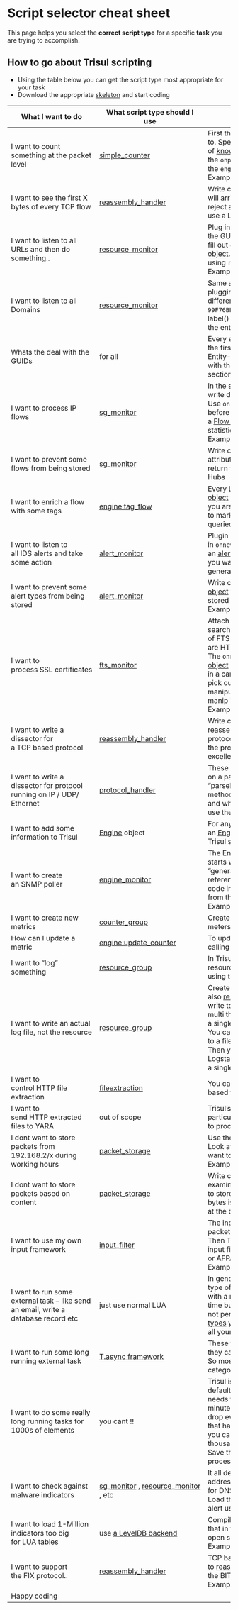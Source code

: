# Script selector cheat sheet

This page helps you select the **correct script type** for a specific **task** you are trying to accomplish.

## How to go about Trisul scripting

- Using the table below you can get the script type most appropriate for your task
- Download the appropriate [skeleton](https://github.com/trisulnsm/trisul-scripts/tree/master/lua/skeletons) and start coding

| What I want to do                                                                  | What script type should I use                                                                                                          | Remarks and examples                                                                                                                                                                                                                                                                                                                                                                                                                                                                                                                                                                                                                                                                                                                                                                                                                 |
| ---------------------------------------------------------------------------------- | -------------------------------------------------------------------------------------------------------------------------------------- | ------------------------------------------------------------------------------------------------------------------------------------------------------------------------------------------------------------------------------------------------------------------------------------------------------------------------------------------------------------------------------------------------------------------------------------------------------------------------------------------------------------------------------------------------------------------------------------------------------------------------------------------------------------------------------------------------------------------------------------------------------------------------------------------------------------------------------------ |
| I want to count something at the packet level                                      | [simple_counter](/docs/lua/simple_counter)                                                                           | First thing is to decide what protocol you want to attach to. Specify a `protocol_guid` from the list of [known GUIDS](/docs/ref/guid) Then write code in the `onpacket()` method. Use methods in the `engine` object passed to you to add metrics into Trisul<br/>Examples: [pktlen.lua](https://github.com/trisulnsm/trisul-scripts/tree/master/lua/tutorial/tutorial2 "Tutorial 2")                                                                                                                                                                                                                                                                                                                                                                                                                                              |
| I want to see the first X bytes of every TCP flow                                  | [reassembly_handler](/docs/lua/reassembly)                                                                      | Write code in the `onpayload(..)` method, the first bytes will arrive with `seekpos==0` you can process that and reject all other calls with `seekpos>0`. Alternately you can use a Lua Table to keep track of active flows.                                                                                                                                                                                                                                                                                                                                                                                                                                                                                                                                                                                                         |
| I want to listen to all URLs and then do something..                               | [resource_monitor](/docs/lua/resource_monitor)                                                                       | Plug into the *HTTP Resources* stream identified by the GUID `{4EF9DEB9-4332-4867-A667-6A30C5900E9E}` Then fill out `onresource()`. You will be passed a [resource object](//docs/lua/resource_monitor#tableresource_monitor). You can get the URL from the resource object using `resource:uri()`<br/>Example: [dyndns-alert.lua](https://github.com/trisulnsm/trisul-scripts/tree/master/lua/backend_scripts/dyndns-alert) [ua-parser.lua](https://github.com/trisulnsm/trisul-scripts/tree/master/lua/backend_scripts/resources/ua-parser)                                                                                                                                                                                                                                                                        |
| I want to listen to all Domains                                                    | [resource_monitor](/docs/lua/resource_monitor)                                                                       | Same as the above question for HTTP URLs. By just plugging into the DNS Resource stream identified by a different GUID `{D1E27FF0-6D66-4E57-BB91-99F76BB2143E}` you access the DNS stream. The uri() and label() methods give you the DNS question name and the entire record                                                                                                                                                                                                                                                                                                                                                                                                                                                                                                                                                        |
| Whats the deal with the GUIDs                                                      | for all                                                                                                                                | Every entity type in Trisul is identified by a GUID. One of the first things you need is to know where to find the Entity-Type to GUID mapping. It is easy, you can start with the [Well known GUID page](/docs/ref/guid) See the section [On GUIDS](/docs/lua/basics#on-guids)                                                                                                                                                                                                                                                                                                                                                                                                                                                                                                        |
| I want to process IP flows                                                         | [sg_monitor](/docs/lua/sg_monitor)                                                                          | In the sg_monitor script there are many methods you can write depending on what you want to do. Use `onflush()` to get access to the flow records just before they are flushed to the Hub node. All methods get a [Flow object](/docs/lua/sg_monitor#objects-reference) you can navigate that object to get the statistics for the flow.<br/>Examples: [passive-dns.lua](https://github.com/trisulnsm/trisul-scripts/blob/master/lua/backend_scripts/passive-dns/flowtag-passive-dns.lua) [simple sg3.lua](https://github.com/trisulnsm/trisul-scripts/blob/master/lua/backend_scripts/flows/sg3.lua)                                                                                                                                                                                                      |
| I want to prevent some flows from being stored                                     | [sg_monitor](/docs/lua/sg_monitor)                                                                          | Write code in the `flushfilter()` method to examine the attributes in the [Flow object](/docs/lua/sg_monitor#flow) that is passed to you. Then return false to prevent a flow from being stored in the Hubs                                                                                                                                                                                                                                                                                                                                                                                                                                                                                                                                                                                                   |
| I want to enrich a flow with some tags                                             | [engine:tag_flow](/docs/lua/obj_engine#functiontag_flow)                                                      | Every LUA function in Trisul is passed an [Engine object](/docs/lua/obj_engine#functiontag_flow) for you to interact with the Trisul pipelines. Say you are inspecting some traffic from any script and want to mark a particular flow with some label-tag to be queried later. Use engine:tag_flow()                                                                                                                                                                                                                                                                                                                                                                                                                                                                                                       |
| I want to listen to all IDS alerts and take some action                            | [alert_monitor](/docs/lua/alert_monitor)                                                                             | Plugin into the *IDS Alert* group. Then write code in `onnewalert()` or `onflush()` . You will have access to an [alert object](/docs/lua/alert_monitor#object-alert) Since it is plain LUA you can do whatever you want with the alert. Send an email, write a log file, generate metrics, ..                                                                                                                                                                                                                                                                                                                                                                                                                                                                                                                     |
| I want to prevent some alert types from being stored                               | [alert_monitor](/docs/lua/alert_monitor)                                                                             | Write code in the `flushfilter` method . Inspect the [alert object](/docs/lua/alert_monitor#object-alert) fields like `alert:sigid()` and decide if you want it stored in the Hubs. Return false to prevent storage.<br/>Example: [no-alienvault.lua](https://github.com/trisulnsm/trisul-scripts/blob/master/lua/backend_scripts/alerts/alert_filter.lua)                                                                                                                                                                                                                                                                                                                                                                                                                                                         |
| I want to process SSL certificates                                                 | [fts_monitor](/docs/lua/fts_monitor)                                                                                 | Attach to the FTS group SSL Certificates. FTS is full text search feature of Trisul. Some example of FTS Documents generated by Trisul are HTTP Headers, SSL Certificates, DNS records. The `onnewfts()` method contains a [FTSDocument object](/docs/lua/fts_monitor#objects-reference) The `fts:text()` returns the entire certificate chain in a canonical format. You can then use LUA methods to pick out fields you want using regex and text manipulation. This is the approach of Trisul use text manip instead of very fine grained protocol decodes.<br/>Examples : [detect_sha1.lua](https://github.com/trisulnsm/trisul-scripts/blob/master/lua/backend_scripts/fts/detect_sha1.lua) [roca.lua](https://github.com/trisulnsm/trisul-scripts/tree/master/lua/backend_scripts/roca "ROCA CVE-2017-15361") |
| I want to write a dissector for a TCP based protocol                               | [reassembly_handler](/docs/lua/reassembly)                                                                      | Write code in the [`onpayload` method](/docs/lua/reassembly#function-onpayload) of reassembly_handler. Here you can do port independent protocol detection and also dissect the protocol. Write the protocol in plain LUA but we reccommend using the excellent [BITMAUL library](https://github.com/trisulnsm/bitmaul) to write your dissector.                                                                                                                                                                                                                                                                                                                                                                                                                                                               |
| I want to write a dissector for protocol running on IP / UDP/ Ethernet             | [protocol_handler](/docs/lua/protocol_handler)                                                                      | These dont require reassembly hence you can process on a packet-by-packet basis. Write code in the “parselayer()”protocol_handler.html#function_parselayer method to tell Trisul where the protocol begins and ends and what the next protocol on the stack is. You can also use the [simple_counter](/docs/lua/simple_counter) script type                                                                                                                                                                                                                                                                                                                                                                                                                                                                        |
| I want to add some information to Trisul                                           | [Engine](/docs/lua/obj_engine) object                                                                          | For any script you write, Trisul will pass you an [Engine](/docs/lua/obj_engine) object that lets you add information into the Trisul streaming pipeline. Metrics, tags, alerts..                                                                                                                                                                                                                                                                                                                                                                                                                                                                                                                                                                                                                            |
| I want to create an SNMP poller                                                    | [engine_monitor](/docs/lua/engine_monitor)                                                                            | The Engine Monitor is called when the flush window starts which is every minute. This is a good place to do “general purpose” scripting in a periodic manner without reference to any of Trisul streams. Here you would write code in `onbeginflush` to run `snmpget..` get the metrics from the outside devices and update the Trisul metrics.<br/>Example: [snmp.lua](https://github.com/trisulnsm/trisul-scripts/blob/master/lua/backend_scripts/enginemonitor/snmp.lua)                                                                                                                                                                                                                                                                                                                                                          |
| I want to create new metrics                                                       | [counter_group](/docs/lua/counter_group)                                                                           | Create a new counter group “My Group” and then create meters within it. Each counter group gets a [new GUID](/docs/lua/basics#on-guids)                                                                                                                                                                                                                                                                                                                                                                                                                                                                                                                                                                                                                                                                                    |
| How can I update a metric                                                          | [engine:update_counter](/docs/lua/obj_engine#functionupdate_counter)                                           | To update metrics for a counter group by calling `engine:update_counter()`                                                                                                                                                                                                                                                                                                                                                                                                                                                                                                                                                                                                                                                                                                                                                           |
| I want to “log” something                                                          | [resource_group](/docs/lua/resource_group)                                                                         | In Trisul, logs are called resources. You create a new resource group and then add a log by adding a resource using the methods in the Engine object.                                                                                                                                                                                                                                                                                                                                                                                                                                                                                                                                                                                                                                                                                |
| I want to write an actual log file, not the resource                               | [resource_group](/docs/lua/resource_group)                                                                         | Create a new [resource_group](/docs/lua/resource_group) and also [resource_monitor](/docs/lua/resource_monitor). Then in the resource_monitor just write to a file in plain LUA. The issue here is Trisul is multi threaded workers, so you may not be able to write a single log file without some kind of synchronization. You can write to multiple files from the `onflush` methods to a file that uses the engine:id() as part of the file name. Then you can use some 3rd party system like Graylog, Logstash, syslog-ng to merge these worker log files into a single file.                                                                                                                                                                                                             |
| I want to control HTTP file extraction                                             | [fileextraction](/docs/lua/fileextractoverview)                                                                   | You can minutely control what gets saved using flow based filters or content based filtering. See [fileextract](/docs/lua/fileextract)                                                                                                                                                                                                                                                                                                                                                                                                                                                                                                                                                                                                                                                                            |
| I want to send HTTP extracted files to YARA                                        | out of scope                                                                                                                           | Trisul’s work stops when the files are dumped into a particular directory. You need to write your own tooling to process those files outside the Trisul pipelines                                                                                                                                                                                                                                                                                                                                                                                                                                                                                                                                                                                                                                                                    |
| I dont want to store packets from 192.168.2/x during working hours                 | [packet_storage](/docs/lua/packet_storage)                                                                      | Use the `filter` method which contains a flow object. Look at the IP address and Timestamps to decide if you want to store packets on this flow or not.<br/>Example: [skip_youtube.lua](https://github.com/trisulnsm/apps/tree/master/analyzers/prune-encrypted-pcap "APP")                                                                                                                                                                                                                                                                                                                                                                                                                                                                                                                                                          |
| I dont want to store packets based on content                                      | [packet_storage](/docs/lua/packet_storage)                                                                            | Write code in the `filter_payload()` where you can examine a part of the payload string to check if you want to store all packets in that flow. Only the first payload bytes is given to you. So your “signature” has to be right at the beginning                                                                                                                                                                                                                                                                                                                                                                                                                                                                                                                                                                                   |
| I want to use my own input framework                                               | [input_filter](/docs/lua/inputfilter)                                                                             | The input filter script should be used to return the next packet using `step` or the next alert using `step_alert` . Then Trisul has to be run slightly differently to use this input filter instead of the normal PCAP file or AFPACKET network interface.<br/>Example: [suricata_unixsocket.lua](https://github.com/trisulnsm/trisul-scripts/blob/master/lua/frontend_scripts/inputfilter/suricata_eve_unixsocket.lua) [pure_lua_pcap.lua](https://github.com/trisulnsm/trisul-scripts/blob/master/lua/frontend_scripts/inputfilter/purelua_pcap.lua)                                                                                                                                                                                                                                                                              |
| I want to run some external task – like send an email, write a database record etc | just use normal LUA                                                                                                                    | In general you can write any LUA code to perform any type of task in your scripts. In reality, you are working with a real time streaming analytics system so you have time budgets. Rough rule. For [Frontend script](/docs/lua/basics#frontend-and-backend-scripts) types, do not perform any significant I/O. For [Backend script types](/docs/lua/basics#frontend-and-backend-scripts) you have a total of about 30 seconds to complete all your tasks in every 1 minute interval                                                                                                                                                                                                                                                                                                                          |
| I want to run some long running external task                                      | [T.async framework](/docs/lua/obj_tasync)                                                                        | These tasks are scheduled on a separate thread and they call back on the main thread when they complete. So most I/O should be safe to perform in the backend category only                                                                                                                                                                                                                                                                                                                                                                                                                                                                                                                                                                                                                                                          |
| I want to do some really long running tasks for 1000s of elements                  | you cant !!                                                                                                                            | Trisul is a streaming analytics real time system. The default window is 1 minute. So ALL of the processing needs to be done within the global time budget of 1 minute. If you exceed that time budget, Trisul will simply drop everything to stay in sync with the next window that has started. If you have a few long running tasks, you can use the [T.async](/docs/lua/obj_tasync) framework. But if you have thousands of such tasks, then you have to break it up. Save the inputs from Trisul somewhere on disk and process them separately using another process.                                                                                                                                                                                                                                      |
| I want to check against malware indicators                                         | [sg_monitor](/docs/lua/sg_monitor) , [resource_monitor](/docs/lua/resource_monitor) , etc | It all depends on the exact type of indicator. For IP addresses link up to [cg_monitor](/docs/lua/cg_monitor) on Host Counter Group, for DNS Resources, URL, SSL plugin use those types. Load the intel file into plain LUA table and lookup and alert using [Engine:add_alert](/docs/lua/obj_engine#functionadd_alert)                                                                                                                                                                                                                                                                                                                                                                                                                                                           |
| I want to load 1-Million indicators too big for LUA tables                         | use [a LevelDB backend](https://github.com/trisulnsm/trisul-scripts/tree/master/lua/libs/leveldb)                                      | Compile the indicators into a LevelDB database and load that in the `onload` function of your script. You can use the open source tris_leveldb LUA library for that.<br/>Example: [tris_leveldb.lua](https://github.com/trisulnsm/trisul-scripts/tree/master/lua/libs/leveldb) [Umbrella-Top1Million.lua](/docs/lua/reassembly#function-onpayload)                                                                                                                                                                                                                                                                                                                                                                                                                                                             |
| I want to support the FIX protocol..                                               | [reassembly_handler](/docs/lua/reassembly)                                                                      | TCP based protcols plugin to [reassembly_handler:onpayload](/docs/lua/reassembly#function-onpayload) and then use the BITMAUL library to get started.<br/>Example: [BITMAUL examples](https://github.com/trisulnsm/bitmaul) for working code                                                                                                                                                                                                                                                                                                                                                                                                                                                                                                                                                                  |
| Happy coding                                                                       |                                                                                                                                        |                                                                                                                                                                                                                                                                                                                                                                                                                                                                                                                                                                                                                                                                                                                                                                                                                                      |

